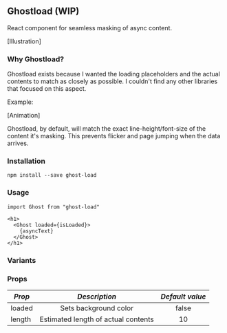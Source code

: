 ## Ghostload (WIP)

React component for seamless masking of async content.

[Illustration]

### Why Ghostload?

Ghostload exists because I wanted the loading placeholders and the actual contents to match as closely as possible. I couldn't find any other libraries that focused on this aspect.

Example:

[Animation]

Ghostload, by default, will match the exact line-height/font-size of the content it's masking. This prevents flicker and page jumping when the data arrives.

### Installation

`npm install --save ghost-load`

### Usage

`import Ghost from "ghost-load"`

```
<h1>
  <Ghost loaded={isLoaded}>
    {asyncText}
  </Ghost>
</h1>
```

### Variants

### Props

| _Prop_ |            _Description_            | _Default value_ |
| ------ | :---------------------------------: | :-------------: |
| loaded |        Sets background color        |      false      |
| length | Estimated length of actual contents |       10        |

